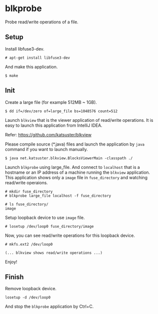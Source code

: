 
# blkprobe

Probe read/write operations of a file.


## Setup

Install libfuse3-dev.

```
# apt-get install libfuse3-dev
```

And make this application.

```
$ make
```


## Init

Create a large file (for example 512MB ~ 1GB).

```
$ dd if=/dev/zero of=large_file bs=1048576 count=512
```

Launch `blkview` that is the viewer application of read/write operations.
It is easy to launch this application from IntelliJ IDEA.

Refer: https://github.com/katsuster/blkview

Please compile source (*.java) files and launch the application by `java` command if you want to launch manually.

```
$ java net.katsuster.blkview.BlocksViewerMain -classpath ./
```

Launch `blkprobe` using large_file.
And connect to `localhost` that is a hostname or an IP address of a machine running the `blkview` application.
This application shows only a `image` file in `fuse_directory` and watching read/write operaions.

```
# mkdir fuse_directory
# blkprobe large_file localhost -f fuse_directory

# ls fuse_directory/
image
```

Setup loopback device to use `image` file.

```
# losetup /dev/loop0 fuse_directory/image
```

Now, you can see read/write operations for this loopback device.

```
# mkfs.ext2 /dev/loop0

(... blkview shows read/write operations ...)
```

Enjoy!


## Finish

Remove loopback device.

```
losetup -d /dev/loop0
```

And stop the `blkprobe` application by Ctrl+C.
